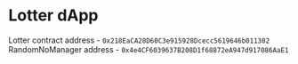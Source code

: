# Lotter dApp

Lotter contract address - `0x218EaCA28D60C3e915928Dcecc5619646b011302`
RandomNoManager address - `0x4e4CF6039637B208D1f68872eA947d917086AaE1`

